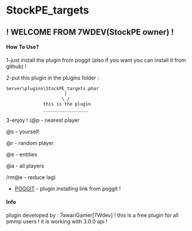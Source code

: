 

# StockPE_targets
## ! WELCOME FROM 7WDEV(StockPE owner) !

#### How To Use?
1-just install the plugin from poggit (also if you want you can install it from github) !

2-put this plugin in the plugins folder :
```
Server\plugins\StockPE_targets.phar
                      |
                     \ /
              this is the plugin
              _________________
```
3-enjoy !
(@p - nearest player

@s - yourself

@r - random player

@e - entities

@a - all players

/rm@e - reduce lag)
* [POGGIT](#) - plugin installing link from poggit !


#### Info
plugin developed by : 7awariGamer[7Wdev] !
this is a free plugin for all pmmp users !
it is working with 3.0.0 api !
